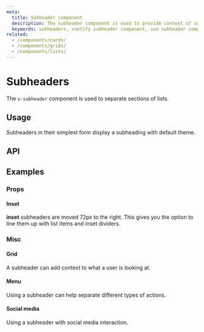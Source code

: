 ```yaml
---
meta:
  title: Subheader component
  description: The subheader component is used to provide context of sections of content or filtering and sorting criteria.
  keywords: subheaders, vuetify subheader component, vue subheader component
related:
  - /components/cards/
  - /components/grids/
  - /components/lists/
---
```


# Subheaders

The `v-subheader` component is used to separate sections of lists.

<entry />

## Usage

Subheaders in their simplest form display a subheading with default theme.

<example file="v-subheader/usage" />

## API

<api-inline />

## Examples

### Props

#### Inset

**inset** subheaders are moved 72px to the right. This gives you the option to line them up with list items and inset dividers.

<example file="v-subheader/prop-inset" />

### Misc

#### Grid

A subheader can add context to what a user is looking at.

<example file="v-subheader/misc-grid" />

#### Menu

Using a subheader can help separate different types of actions.

<example file="v-subheader/misc-menu" />

#### Social media

Using a subheader with social media interaction.

<example file="v-subheader/misc-social-media" />

<backmatter />
